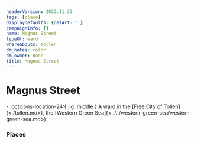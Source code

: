 ```yaml
---
headerVersion: 2023.11.25
tags: [place]
displayDefaults: {defArt: ''}
campaignInfo: []
name: Magnus Street
typeOf: ward
whereabouts: Tollen
dm_notes: color
dm_owner: none
title: Magnus Street
---
```

# Magnus Street
<div class="grid cards ext-narrow-margin ext-one-column" markdown>
-    :octicons-location-24:{ .lg .middle } A ward in the [Free City of Tollen](<./tollen.md>), the [Western Green Sea](<../../western-green-sea/western-green-sea.md>)  
</div>


### Places 
